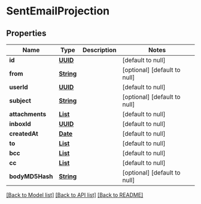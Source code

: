 # SentEmailProjection
## Properties

Name | Type | Description | Notes
------------ | ------------- | ------------- | -------------
**id** | [**UUID**](UUID) |  | [default to null]
**from** | [**String**](string) |  | [optional] [default to null]
**userId** | [**UUID**](UUID) |  | [default to null]
**subject** | [**String**](string) |  | [optional] [default to null]
**attachments** | [**List**](string) |  | [default to null]
**inboxId** | [**UUID**](UUID) |  | [default to null]
**createdAt** | [**Date**](DateTime) |  | [default to null]
**to** | [**List**](string) |  | [default to null]
**bcc** | [**List**](string) |  | [default to null]
**cc** | [**List**](string) |  | [default to null]
**bodyMD5Hash** | [**String**](string) |  | [optional] [default to null]

[[Back to Model list]](../README#documentation-for-models) [[Back to API list]](../README#documentation-for-api-endpoints) [[Back to README]](../README)

